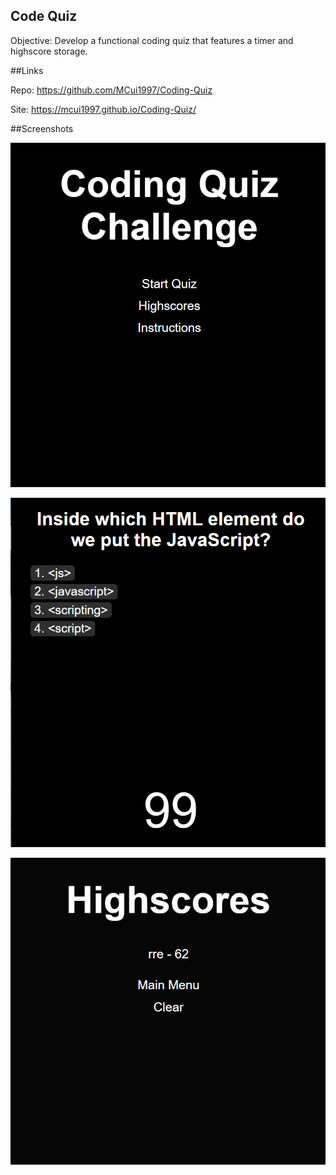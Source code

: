 ## Code Quiz

Objective: Develop a functional coding quiz that features a timer and highscore storage.

##Links

Repo: https://github.com/MCui1997/Coding-Quiz

Site: https://mcui1997.github.io/Coding-Quiz/

##Screenshots



![Alt text](/screenshots/main.PNG "Main")


![Alt text](/screenshots/quiz.PNG "Quiz")


![Alt text](/screenshots/scores.PNG "Scores")

